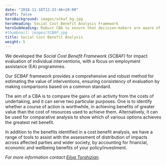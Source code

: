 ```yaml
---
date: "2018-11-18T12:33:46+10:00"
draft: false
heroBackground: images/scbaf_bg.jpg
heroHeading: Social Cost Benefit Analysis Framework
heroSubHeading: Robust CBA to ensure that decision-makers are aware of all the potential trade-offs
#thumbnail: images/SCBAF.jpg
title: Social Cost Benefit Analysis
weight: 5
---
```


We developed the *Social Cost Benefit Framework (SCBAF)* for impact evaluation of individual interventions, with a focus on employment assistance (EA) programmes.

Our *SCBAF* framework provides a comprehensive and robust method for estimating the value of interventions, ensuring consistency of evaluation by making comparisons based on a common standard. 

The aim of a CBA is to compare the gains of an activity from the costs of undertaking, and it can serve two particular purposes. One is to identify whether a course of action is worthwhile, in achieving benefits of greater value than the cost of resources used to achieve them. Alternatively, it can be used for comparative analysis to show which of various options achieves the greatest net benefit.

In addition to the benefits identified in a cost benefit analysis, we have a range of tools to assist with the assessment of distribution of impacts across affected parties and wider society, by accounting for financial, economic and wellbeing benefits of your policy/investment.

*For more information contact [Eilya Torshizian](https://www.principaleconomics.com/team/eilyatorshizian/).*
